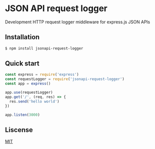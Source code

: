 # JSON API request logger

Development HTTP request logger middleware for express.js JSON APIs

## Installation

```sh
$ npm install jsonapi-request-logger
```

## Quick start

```js
const express = require('express')
const requestLogger = require('jsonapi-request-logger')
const app = express()

app.use(requestLogger)
app.get('/', (req, res) => {
  res.send('hello world')
})

app.listen(3000)
```

## Liscense

[MIT](LICENSE)